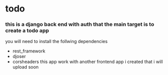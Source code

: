 
# todo
### this is a django back end with auth that the main target is to create a todo app

you will need to install the follwing dependencies

 - rest_framework
 - djoser
 - corsheaders
this app work with another frontend app i created that i will upload soon
